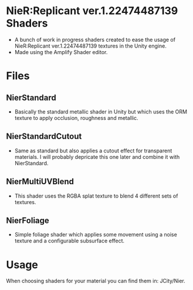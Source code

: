 # NieR:Replicant ver.1.22474487139 Shaders
* A bunch of work in progress shaders created to ease the usage of NieR:Replicant ver.1.22474487139 textures in the Unity engine.
* Made using the Amplify Shader editor.
# Files
## NierStandard
* Basically the standard metallic shader in Unity but which uses the ORM texture to apply occlusion, roughness and metallic.
## NierStandardCutout
* Same as standard but also applies a cutout effect for transparent materials. I will probably depricate this one later and combine it with NierStandard.
## NierMultiUVBlend
* This shader uses the RGBA splat texture to blend 4 different sets of textures.
## NierFoliage
* Simple foliage shader which applies some movement using a noise texture and a configurable subsurface effect.
# Usage
When choosing shaders for your material you can find them in: JCity/Nier.
